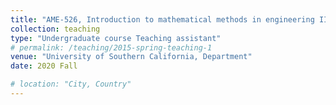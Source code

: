 ```yaml
---
title: "AME-526, Introduction to mathematical methods in engineering II"
collection: teaching
type: "Undergraduate course Teaching assistant"
# permalink: /teaching/2015-spring-teaching-1
venue: "University of Southern California, Department"
date: 2020 Fall

# location: "City, Country"
---
```


<!-- This is a description of a teaching experience. You can use markdown like any other post. -->

<!-- Heading 1
======

Heading 2
======

Heading 3
====== -->
